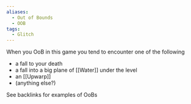 ```yaml
---
aliases:
  - Out of Bounds
  - OOB
tags:
  - Glitch
---
```

When you OoB in this game you tend to encounter one of the following
- a fall to your death
- a fall into a big plane of [[Water]] under the level
- an [[Upwarp]]
- (anything else?)

See backlinks for examples of OoBs